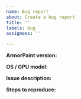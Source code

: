 ```yaml
---
name: Bug report
about: Create a bug report
title: ''
labels: bug
assignees: ''

---
```


<!-- Please search existing issues first:
https://github.com/armory3d/armortools/issues?q=is%3Aissue
-->

**ArmorPaint version:**
<!-- Specify commit hash if using git build. -->


**OS / GPU model:**


**Issue description:**


**Steps to reproduce:**
<!-- If needed, include screenshots by drag and dropping them. -->

